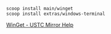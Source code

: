
```shell
scoop install main/winget
scoop install extras/windows-terminal
```

[WinGet - USTC Mirror Help](https://unicom.mirrors.ustc.edu.cn/help/winget-source.html)